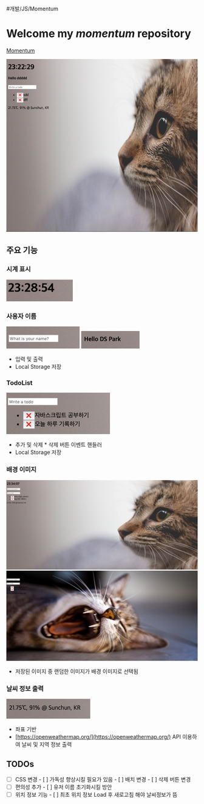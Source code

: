 #

#개발/JS/Momentum

# Welcome my _momentum_ repository

[Momentum](https://cckn.github.io/JS-Momentum/)

![](images/readme/main.png)

## 주요 기능

### 시계 표시

![](images/readme/functions/time.png)

### 사용자 이름

![](images/readme/functions/userName1.png)
![](images/readme/functions/userName2.png)

- 입력 및 출력
- Local Storage 저장

### TodoList

![](images/readme/functions/todolist.png)

- 추가 및 삭제 \* 삭제 버튼 이벤트 핸들러
- Local Storage 저장

### 배경 이미지

![](images/readme/functions/bg1.png)
![](images/readme/functions/bg2.png)

- 저장된 이미지 중 랜덤한 이미지가 배경 이미지로 선택됨

### 날씨 정보 출력

![](images/readme/functions/weather.png)

- 좌표 기반
- [https://openweathermap.org/](https://openweathermap.org/) API 이용하여 날씨 및 지역 정보 출력

## TODOs

- [ ] CSS 변경 - [ ] 가독성 향상시킬 필요가 있음 - [ ] 배치 변경 - [ ] 삭제 버튼 변경
- [ ] 편의성 추가 - [ ] 유저 이름 초기화시킬 방안
- [ ] 위치 정보 기능 - [ ] 최초 위치 정보 Load 후 새로고침 해야 날씨정보가 뜸
